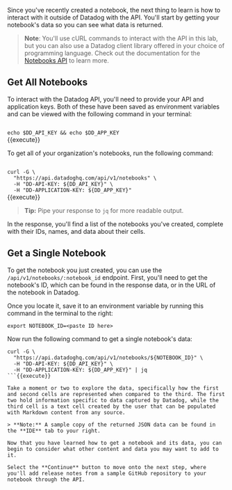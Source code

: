 Since you've recently created a notebook, the next thing to learn is how to interact with it outside of Datadog with the API. You'll start by getting your notebook's data so you can see what data is returned.

> **Note**: You'll use cURL commands to interact with the API in this lab, but you can also use a Datadog client library offered in your choice of programming language. Check out the documentation for the <a href="https://docs.datadoghq.com/api/latest/notebooks" target="_datadog">Notebooks API</a> to learn more.

## Get All Notebooks

To interact with the Datadog API, you'll need to provide your API and application keys. Both of these have been saved as environment variables and can be viewed with the following command in your terminal:

<code>
echo $DD_API_KEY && echo $DD_APP_KEY
</code>{{execute}}

To get all of your organization's notebooks, run the following command:

<code>
curl -G \
  "https://api.datadoghq.com/api/v1/notebooks" \
  -H "DD-API-KEY: ${DD_API_KEY}" \
  -H "DD-APPLICATION-KEY: ${DD_APP_KEY}"
</code>{{execute}}

> **Tip:** Pipe your response to `jq` for more readable output.

In the response, you'll find a list of the notebooks you've created, complete with their IDs, names, and data about their cells. 

## Get a Single Notebook

To get the notebook you just created, you can use the `/api/v1/notebooks/:notebook_id` endpoint. First, you'll need to get the notebook's ID, which can be found in the response data, or in the URL of the notebook in Datadog.

Once you locate it, save it to an environment variable by running this command in the terminal to the right:

```
export NOTEBOOK_ID=<paste ID here>
```

Now run the following command to get a single notebook's data:

```
curl -G \
  "https://api.datadoghq.com/api/v1/notebooks/${NOTEBOOK_ID}" \
  -H "DD-API-KEY: ${DD_API_KEY}" \
  -H "DD-APPLICATION-KEY: ${DD_APP_KEY}" | jq
```{{execute}}

Take a moment or two to explore the data, specifically how the first and second cells are represented when compared to the third. The first two hold information specific to data captured by Datadog, while the third cell is a text cell created by the user that can be populated with Markdown content from any source.

> **Note:** A sample copy of the returned JSON data can be found in the **IDE** tab to your right.

Now that you have learned how to get a notebook and its data, you can begin to consider what other content and data you may want to add to it. 

Select the **Continue** button to move onto the next step, where you'll add release notes from a sample GitHub repository to your notebook through the API.
